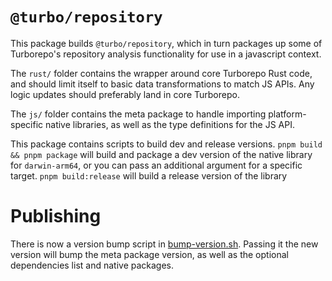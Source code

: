 # `@turbo/repository`

This package builds `@turbo/repository`, which in turn packages up some of Turborepo's repository analysis functionality
for use in a javascript context.

The `rust/` folder contains the wrapper around core Turborepo Rust code, and should limit
itself to basic data transformations to match JS APIs. Any logic updates should preferably land in core Turborepo.

The `js/` folder contains the meta package to handle importing platform-specific native libraries, as well as the type definitions
for the JS API.

This package contains scripts to build dev and release versions. `pnpm build && pnpm package` will build and package a dev version of the native library for `darwin-arm64`, or you can pass an additional argument for a specific target. `pnpm build:release` will build a release version of the library

# Publishing

There is now a version bump script in [bump-version.sh](./scripts/bump-version.sh). Passing it the new version will bump the meta package version, as well as the optional dependencies list and native packages.
